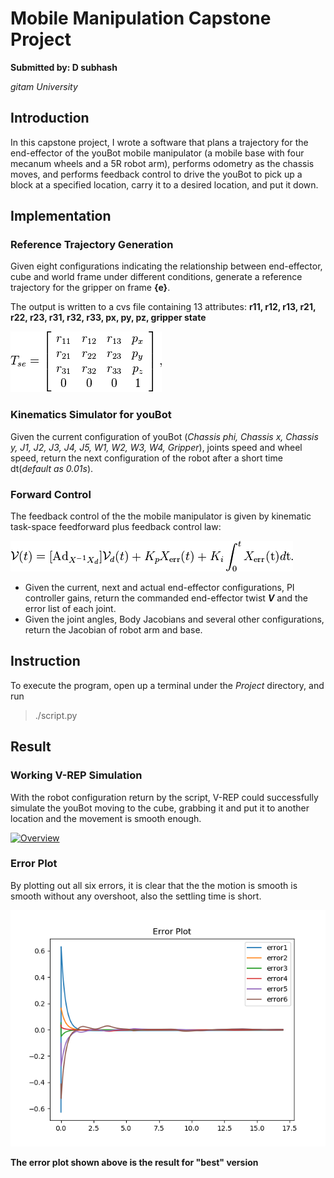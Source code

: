 # Mobile Manipulation Capstone Project
**Submitted by: D subhash**

*gitam University*

## Introduction
In this capstone project, I wrote a software that plans a trajectory for the end-effector of the youBot mobile manipulator (a mobile base with four mecanum wheels and a 5R robot arm), performs odometry as the chassis moves, and performs feedback control to drive the youBot to pick up a block at a specified location, carry it to a desired location, and put it down.

## Implementation
### Reference Trajectory Generation
Given eight configurations indicating the relationship between end-effector, cube and world frame under different conditions, generate a reference trajectory for the gripper on frame **{e}**.

The output is written to a cvs file containing 13 attributes: **r11, r12, r13, r21, r22, r23, r31, r32, r33, px, py, pz, gripper state**

![Tse](https://github.com/yuchnw/mobilemanipulation/blob/master/results/Tse.png)

### Kinematics Simulator for youBot
Given the current configuration of youBot (*Chassis phi, Chassis x, Chassis y, J1, J2, J3, J4, J5, W1, W2, W3, W4, Gripper*), joints speed and wheel speed, return the next configuration of the robot after a short time dt(*default as 0.01s*).

### Forward Control
The feedback control of the the mobile manipulator is given by kinematic task-space feedforward plus feedback control law:

![control](https://github.com/yuchnw/mobilemanipulation/blob/master/results/control_law.png)

* Given the current, next and actual end-effector configurations, PI controller gains, return the commanded end-effector twist ***V*** and the error list of each joint.
* Given the joint angles, Body Jacobians and several other configurations, return the Jacobian of robot arm and base.

## Instruction
To execute the program, open up a terminal under the *Project* directory, and run
>./script.py

## Result
### Working V-REP Simulation
With the robot configuration return by the script, V-REP could successfully simulate the youBot moving to the cube, grabbing it and put it to another location and the movement is smooth enough.

[![Overview](https://img.youtube.com/vi/u4-wIAu_VUQ/0.jpg)](https://www.youtube.com/watch?v=u4-wIAu_VUQ)

### Error Plot
By plotting out all six errors, it is clear that the the motion is smooth is smooth without any overshoot, also the settling time is short.

![error](https://github.com/yuchnw/mobilemanipulation/blob/master/results/best/error_plots.png)

**The error plot shown above is the result for "best" version**
